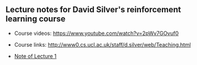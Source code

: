 ## Lecture notes for David Silver's reinforcement learning course

- Course videos: https://www.youtube.com/watch?v=2pWv7GOvuf0
- Course links: http://www0.cs.ucl.ac.uk/staff/d.silver/web/Teaching.html

- [Note of Lecture 1](https://github.com/qiuyue1993/Notes/blob/master/Reinforcement%20Learning/David%20Silver%20Course/Lecture%201.md)
